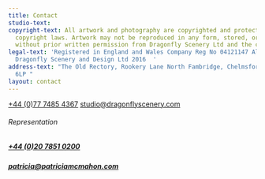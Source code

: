 ```yaml
---
title: Contact
studio-text:
copyright-text: All artwork and photography are copyrighted and protected under international
  copyright laws. Artwork may not be reproduced in any form, stored, or manipulated
  without prior written permission from Dragonfly Scenery Ltd and the copyright holders.
legal-text: 'Registered in England and Wales Company Reg No 04121147 All rights reserved
  Dragonfly Scenery and Design Ltd 2016  '
address-text: "The Old Rectory, Rookery Lane North Fambridge, Chelmsford, Essex CM3
  6LP "
layout: contact
---
```


[+44 (0)77 7485 4367](tel:+447774854367) 
[studio@dragonflyscenery.com](mailto:studio@dragonflyscenery.com)

  
###### Representation

##### [+44 (0)20 7851 0200](tel:\+442078510200)

##### [patricia@patriciamcmahon.com](mailto:patricia@patriciamcmahon.com)
